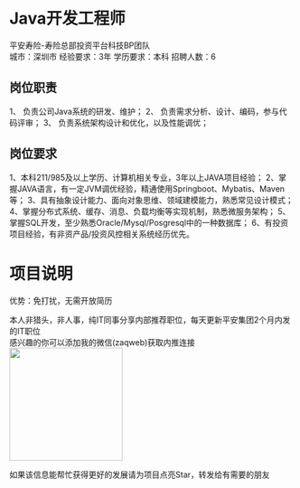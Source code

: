 # Java开发工程师
平安寿险-寿险总部投资平台科技BP团队  
城市：深圳市 经验要求：3年 学历要求：本科  招聘人数：6

## 岗位职责
1、	负责公司Java系统的研发、维护；
   2、	负责需求分析、设计、编码，参与代码评审；
   3、	负责系统架构设计和优化，以及性能调优；

## 岗位要求
1、本科211/985及以上学历、计算机相关专业，3年以上JAVA项目经验；
   2、掌握JAVA语言，有一定JVM调优经验，精通使用Springboot、Mybatis、Maven等；
   3、具有抽象设计能力、面向对象思维、领域建模能力，熟悉常见设计模式； 
   4、掌握分布式系统、缓存、消息、负载均衡等实现机制，熟悉微服务架构；
   5、掌握SQL开发，至少熟悉Oracle/Mysql/Posgresql中的一种数据库；
   6、有投资项目经验，有非资产品/投资风控相关系统经历优先。

# 项目说明

优势：免打扰，无需开放简历

本人非猎头，非人事，纯IT同事分享内部推荐职位，每天更新平安集团2个月内发的IT职位  
感兴趣的你可以添加我的微信(zaqweb)获取内推连接  
<img src="https://github.com/zaqweb/PA-IT-JOBS/blob/master/WechatICode.jpeg"  height="200" width="200">

如果该信息能帮忙获得更好的发展请为项目点亮Star，转发给有需要的朋友




